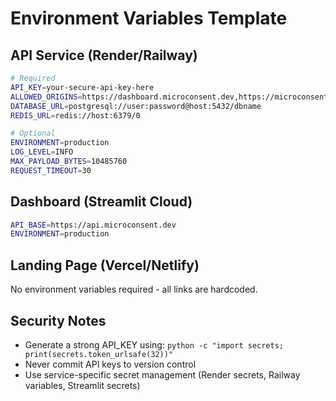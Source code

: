 # Environment Variables Template

## API Service (Render/Railway)

```bash
# Required
API_KEY=your-secure-api-key-here
ALLOWED_ORIGINS=https://dashboard.microconsent.dev,https://microconsent.dev
DATABASE_URL=postgresql://user:password@host:5432/dbname
REDIS_URL=redis://host:6379/0

# Optional
ENVIRONMENT=production
LOG_LEVEL=INFO
MAX_PAYLOAD_BYTES=10485760
REQUEST_TIMEOUT=30
```

## Dashboard (Streamlit Cloud)

```bash
API_BASE=https://api.microconsent.dev
ENVIRONMENT=production
```

## Landing Page (Vercel/Netlify)

No environment variables required - all links are hardcoded.

## Security Notes

- Generate a strong API_KEY using: `python -c "import secrets; print(secrets.token_urlsafe(32))"`
- Never commit API keys to version control
- Use service-specific secret management (Render secrets, Railway variables, Streamlit secrets)

